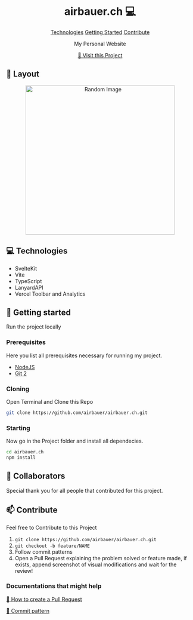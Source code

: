 <h1 align="center" style="font-weight: bold;">airbauer.ch 💻</h1>

<p align="center">
<a href="#technologies">Technologies</a>
<a href="#started">Getting Started</a>
<a href="#contribute">Contribute</a> 
</p>

<p align="center">My Personal Website</p>

<p align="center">
<a href="https://github.com/airbauer/airbauer.ch">📱 Visit this Project</a>
</p>
 
<h2 id="layout">🎨 Layout</h2>

<p align="center">

<img src="https://i.imgur.com/VG3Y0sX.jpeg" alt="Random Image" width="400px">
</p>
 
<h2 id="technologies">💻 Technologies</h2>

- SvelteKit
- Vite
- TypeScript
- LanyardAPI
- Vercel Toolbar and Analytics

<h2 id="started">🚀 Getting started</h2>

Run the project locally

<h3>Prerequisites</h3>

Here you list all prerequisites necessary for running my project.

- [NodeJS](https://github.com/)
- [Git 2](https://github.com)

<h3>Cloning</h3>

Open Terminal and Clone this Repo

```bash
git clone https://github.com/airbauer/airbauer.ch.git
```

<h3>Starting</h3>

Now go in the Project folder and install all dependecies.

```bash
cd airbauer.ch
npm install
```

<h2 id="colab">🤝 Collaborators</h2>

<p>Special thank you for all people that contributed for this project.</p>
<table>
<tr>
 
<h2 id="contribute">📫 Contribute</h2>

Feel free to Contribute to this Project

1. `git clone https://github.com/airbauer/airbauer.ch.git`
2. `git checkout -b feature/NAME`
3. Follow commit patterns
4. Open a Pull Request explaining the problem solved or feature made, if exists, append screenshot of visual modifications and wait for the review!

<h3>Documentations that might help</h3>

[📝 How to create a Pull Request](https://www.atlassian.com/br/git/tutorials/making-a-pull-request)

[💾 Commit pattern](https://gist.github.com/joshbuchea/6f47e86d2510bce28f8e7f42ae84c716)
